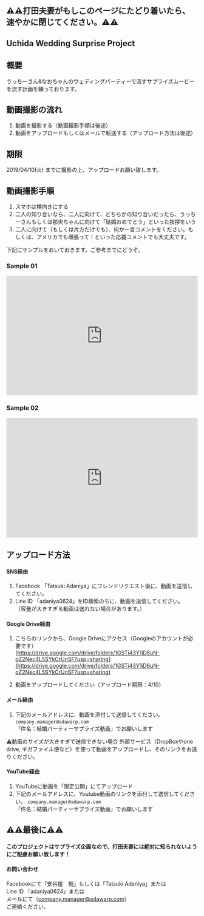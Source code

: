 ## ⚠️⚠️打田夫妻がもしこのページにたどり着いたら、速やかに閉じてください。⚠️⚠️

## Uchida Wedding Surprise Project

## 概要
うっちーさん&なおちゃんのウェディングパーティーで流すサプライズムービーを流す計画を練っております。

## 動画撮影の流れ

1. 動画を撮影する（動画撮影手順は後述）
2. 動画をアップロードもしくはメールで転送する（アップロード方法は後述）

## 期限

2019/04/10(火) までに撮影の上、アップロードお願い致します。

## 動画撮影手順

1. スマホは横向きにする
2. 二人の知り合いなら、二人に向けて、どちらかの知り合いだったら、うっちーさんもしくは那央ちゃんに向けて「結婚おめでとう」といった挨拶をいう
3. 二人に向けて（もしくは片方だけでも）、何か一言コメントをください。もしくは、アメリカでも頑張って！といった応援コメントでも大丈夫です。

下記にサンプルをおいておきます。ご参考までにどうぞ。

### Sample 01

<iframe width="100%" height="315" src="https://www.youtube.com/embed/SFLNBeuIwBk" frameborder="0" allow="accelerometer; autoplay; encrypted-media; gyroscope; picture-in-picture" allowfullscreen></iframe>


### Sample 02

<iframe width="100%" height="315" src="https://www.youtube.com/embed/z7MiHUasOrI" frameborder="0" allow="accelerometer; autoplay; encrypted-media; gyroscope; picture-in-picture" allowfullscreen></iframe>

## アップロード方法

#### SNS経由

1. Facebook 「Tatsuki Adaniya」にフレンドリクエスト後に、動画を送信してください。
2. Line ID 「adaniya0624」をID検索のちに、動画を送信してください。  
（容量が大きすぎる動画は送れない場合があります。）

#### Google Drive経由  
1. こちらのリンクから、Google Driveにアクセス（Googleのアカウントが必要です）  
[https://drive.google.com/drive/folders/1GSTi43Y1iD6uN-qZ2Nec4L5SYkCrUnSF?usp=sharing](https://drive.google.com/drive/folders/1GSTi43Y1iD6uN-qZ2Nec4L5SYkCrUnSF?usp=sharing)

2. 動画をアップロードしてください（アップロード期限：4/10）

#### メール経由

1. 下記のメールアドレスに、動画を添付して送信してください。
`company.manager@adawarp.com`  
「件名：結婚パーティーサプライズ動画」でお願いします

⚠️動画のサイズが大きすぎて送信できない場合
外部サービス（DropBoxやone drive, ギガファイル便など）を使って動画をアップロードし、そのリンクをお送りください。

#### YouTube経由

1. YouTubeに動画を「限定公開」にてアップロード
2. 下記のメールアドレスに、Youtube動画のリンクを添付して送信してください。
`company.manager@adawarp.com`  
「件名：結婚パーティーサプライズ動画」でお願いします

## ⚠️⚠️最後に⚠️⚠️

#### このプロジェクトはサプライズ企画なので、打田夫妻には絶対に知られないようにご配慮お願い致します！

#### お問い合わせ

Facebookにて「安谷屋　樹」もしくは「Tatsuki Adaniya」または  
Line ID 「adaniya0624」または  
メールにて（company.manager@adawarp.com）  
ご連絡ください。
